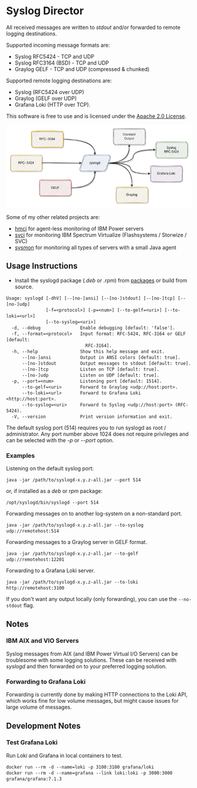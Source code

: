 # Syslog Director

All received messages are written to *stdout* and/or forwarded to remote logging destinations.

Supported incoming message formats are:
- Syslog RFC5424 - TCP and UDP
- Syslog RFC3164 (BSD) - TCP and UDP
- Graylog GELF - TCP and UDP (compressed & chunked)

Supported remote logging destinations are:
- Syslog (RFC5424 over UDP)
- Graylog (GELF over UDP)
- Grafana Loki (HTTP over TCP).

This software is free to use and is licensed under the [Apache 2.0 License](LICENSE).

![architecture](doc/syslogd.png)

Some of my other related projects are:

- [hmci](https://bitbucket.org/mnellemann/hmci) for agent-less monitoring of IBM Power servers
- [svci](https://bitbucket.org/mnellemann/svci) for monitoring IBM Spectrum Virtualize (Flashsystems / Storwize / SVC)
- [sysmon](https://bitbucket.org/mnellemann/sysmon) for monitoring all types of servers with a small Java agent

## Usage Instructions

- Install the syslogd package (*.deb* or *.rpm*) from [packages](https://git.data.coop/nellemann/-/packages/generic/syslogd/) or build from source.

```text
Usage: syslogd [-dhV] [--[no-]ansi] [--[no-]stdout] [--[no-]tcp] [--[no-]udp]
               [-f=<protocol>] [-p=<num>] [--to-gelf=<uri>] [--to-loki=<url>]
               [--to-syslog=<uri>]
  -d, --debug               Enable debugging [default: 'false'].
  -f, --format=<protocol>   Input format: RFC-5424, RFC-3164 or GELF [default:
                              RFC-3164].
  -h, --help                Show this help message and exit.
      --[no-]ansi           Output in ANSI colors [default: true].
      --[no-]stdout         Output messages to stdout [default: true].
      --[no-]tcp            Listen on TCP [default: true].
      --[no-]udp            Listen on UDP [default: true].
  -p, --port=<num>          Listening port [default: 1514].
      --to-gelf=<uri>       Forward to Graylog <udp://host:port>.
      --to-loki=<url>       Forward to Grafana Loki <http://host:port>.
      --to-syslog=<uri>     Forward to Syslog <udp://host:port> (RFC-5424).
  -V, --version             Print version information and exit.
```

The default syslog port (514) requires you to run syslogd as root / administrator.
Any port number above 1024 does not require privileges and can be selected with the *-p* or *--port* option.

### Examples

Listening on the default syslog port:

```
java -jar /path/to/syslogd-x.y.z-all.jar --port 514
```

or, if installed as a *deb* or *rpm* package:

```
/opt/syslogd/bin/syslogd --port 514
```

Forwarding messages on to another log-system on a non-standard port.

```
java -jar /path/to/syslogd-x.y.z-all.jar --to-syslog udp://remotehost:514
```

Forwarding messages to a Graylog server in GELF format.

```
java -jar /path/to/syslogd-x.y.z-all.jar --to-gelf udp://remotehost:12201
```

Forwarding to a Grafana Loki server.

```
java -jar /path/to/syslogd-x.y.z-all.jar --to-loki http://remotehost:3100
```

If you don't want any output locally (only forwarding), you can use the ```--no-stdout``` flag.


## Notes

### IBM AIX and VIO Servers

Syslog messages from AIX (and IBM Power Virtual I/O Servers) can be troublesome with some logging solutions. These can be received with
*syslogd* and then forwarded on to your preferred logging solution.

### Forwarding to Grafana Loki

Forwarding is currently done by making HTTP connections to the Loki API, which works fine for low volume messages, but might cause issues for large volume of messages.

## Development Notes

### Test Grafana Loki

Run Loki and Grafana in local containers to test.

```shell
docker run --rm -d --name=loki -p 3100:3100 grafana/loki
docker run --rm -d --name=grafana --link loki:loki -p 3000:3000 grafana/grafana:7.1.3
```

